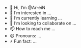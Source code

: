 - 👋 Hi, I’m @Ar-eiN
- 👀 I’m interested in ...
- 🌱 I’m currently learning ...
- 💞️ I’m looking to collaborate on ...
- 📫 How to reach me ...
- 😄 Pronouns: ...
- ⚡ Fun fact: ...

<!---
Ar-eiN/Ar-eiN is a ✨ special ✨ repository because its `README.md` (this file) appears on your GitHub profile.
You can click the Preview link to take a look at your changes.
--->
